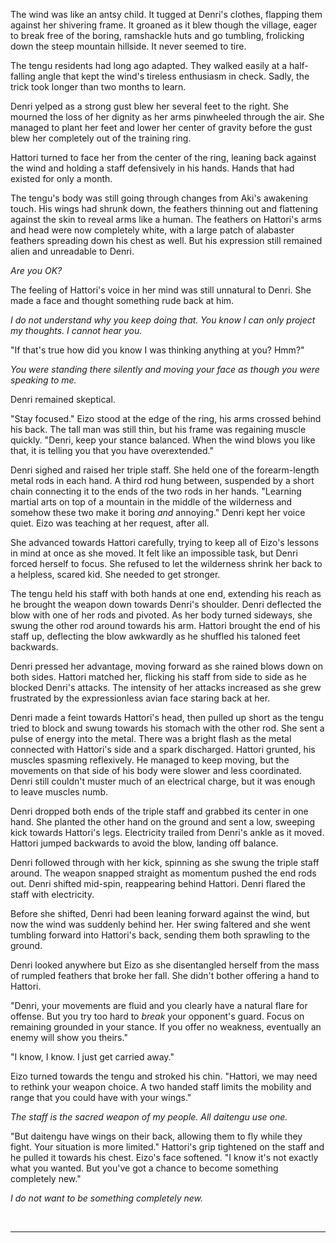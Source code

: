 The wind was like an antsy child. It tugged at Denri's clothes, flapping them against her shivering frame. It groaned as it blew though the village, eager to break free of the boring, ramshackle huts and go tumbling, frolicking down the steep mountain hillside. It never seemed to tire.

The tengu residents had long ago adapted. They walked easily at a half-falling angle that kept the wind's tireless enthusiasm in check. Sadly, the trick took longer than two months to learn.

Denri yelped as a strong gust blew her several feet to the right. She mourned the loss of her dignity as her arms pinwheeled through the air. She managed to plant her feet and lower her center of gravity before the gust blew her completely out of the training ring.

Hattori turned to face her from the center of the ring, leaning back against the wind and holding a staff defensively in his hands. Hands that had existed for only a month. 

The tengu's body was still going through changes from Aki's awakening touch. His wings had shrunk down, the feathers thinning out and flattening against the skin to reveal arms like a human. The feathers on Hattori's arms and head were now completely white, with a large patch of alabaster feathers spreading down his chest as well. But his expression still remained alien and unreadable to Denri.

_Are you OK?_

The feeling of Hattori's voice in her mind was still unnatural to Denri. She made a face and thought something rude back at him.

_I do not understand why you keep doing that. You know I can only project my thoughts. I cannot hear you._

"If that's true how did you know I was thinking anything at you? Hmm?"

_You were standing there silently and moving your face as though you were speaking to me._

Denri remained skeptical.

"Stay focused." Eizo stood at the edge of the ring, his arms crossed behind his back. The tall man was still thin, but his frame was regaining muscle quickly. "Denri, keep your stance balanced. When the wind blows you like that, it is telling you that you have overextended."

Denri sighed and raised her triple staff. She held one of the forearm-length metal rods in each hand. A third rod hung between, suspended by a short chain connecting it to the ends of the two rods in her hands. "Learning martial arts on top of a mountain in the middle of the wilderness and somehow these two make it boring _and_ annoying." Denri kept her voice quiet. Eizo was teaching at her request, after all.

She advanced towards Hattori carefully, trying to keep all of Eizo's lessons in mind at once as she moved. It felt like an impossible task, but Denri forced herself to focus. She refused to let the wilderness shrink her back to a helpless, scared kid. She needed to get stronger.

The tengu held his staff with both hands at one end, extending his reach as he brought the weapon down towards Denri's shoulder. Denri deflected the blow with one of her rods and pivoted. As her body turned sideways, she swung the other rod around towards his arm. Hattori brought the end of his staff up, deflecting the blow awkwardly as he shuffled his taloned feet backwards.

Denri pressed her advantage, moving forward as she rained blows down on both sides. Hattori matched her, flicking his staff from side to side as he blocked Denri's attacks. The intensity of her attacks increased as she grew frustrated by the expressionless avian face staring back at her.

Denri made a feint towards Hattori's head, then pulled up short as the tengu tried to block and swung towards his stomach with the other rod. She sent a pulse of energy into the metal. There was a bright flash as the metal connected with Hattori's side and a spark discharged. Hattori grunted, his muscles spasming reflexively. He managed to keep moving, but the movements on that side of his body were slower and less coordinated. Denri still couldn't muster much of an electrical charge, but it was enough to leave muscles numb.

Denri dropped both ends of the triple staff and grabbed its center in one hand. She planted the other hand on the ground and sent a low, sweeping kick towards Hattori's legs. Electricity trailed from Denri's ankle as it moved. Hattori jumped backwards to avoid the blow, landing off balance.

Denri followed through with her kick, spinning as she swung the triple staff around. The weapon snapped straight as momentum pushed the end rods out. Denri shifted mid-spin, reappearing behind Hattori. Denri flared the staff with electricity.

Before she shifted, Denri had been leaning forward against the wind, but now the wind was suddenly behind her. Her swing faltered and she went tumbling forward into Hattori's back, sending them both sprawling to the ground.

Denri looked anywhere but Eizo as she disentangled herself from the mass of rumpled feathers that broke her fall. She didn't bother offering a hand to Hattori.

"Denri, your movements are fluid and you clearly have a natural flare for offense. But you try too hard to _break_ your opponent's guard. Focus on remaining grounded in your stance. If you offer no weakness, eventually an enemy will show you theirs."

"I know, I know. I just get carried away."

Eizo turned towards the tengu and stroked his chin. "Hattori, we may need to rethink your weapon choice. A two handed staff limits the mobility and range that you could have with your wings."

_The staff is the sacred weapon of my people. All daitengu use one._

"But daitengu have wings on their back, allowing them to fly while they fight. Your situation is more limited." Hattori's grip tightened on the staff and he pulled it towards his chest. Eizo's face softened. "I know it's not exactly what you wanted. But you've got a chance to become something completely new."

_I do not want to *be* something completely new._

<br />

---
<br />
<br />